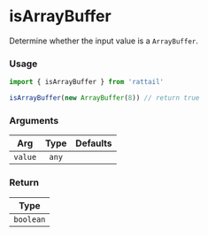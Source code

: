 # isArrayBuffer

Determine whether the input value is a `ArrayBuffer`.

### Usage

```ts
import { isArrayBuffer } from 'rattail'

isArrayBuffer(new ArrayBuffer(8)) // return true
```

### Arguments

| Arg     | Type  | Defaults |
| ------- | :---: | -------: |
| `value` | `any` |          |

### Return

|   Type    |
| :-------: |
| `boolean` |
